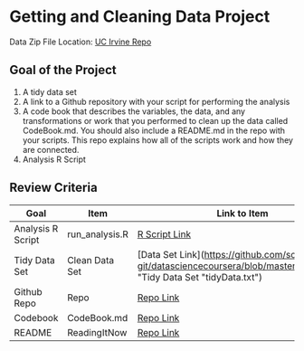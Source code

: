# Getting and Cleaning Data Project

Data Zip File Location: [UC Irvine Repo](https://d396qusza40orc.cloudfront.net/getdata%2Fprojectfiles%2FUCI%20HAR%20Dataset.zip "Clicking will download the data")

## Goal of the Project
1. A tidy data set 
2. A link to a Github repository with your script for performing the analysis 
3. A code book that describes the variables, the data, and any transformations or work that you performed to clean up the data called CodeBook.md. You should also include a README.md in the repo with your scripts. This repo explains how all of the scripts work and how they are connected.
4. Analysis R Script

## Review Criteria

Goal | Item | Link to Item
--- | --- | ---
Analysis R Script |  run_analysis.R |  [R Script Link](https://github.com/souvikghosh-git/datasciencecoursera/blob/master/run-analysis.R "run_analysis.R")
Tidy Data Set |  Clean Data Set |  [Data Set Link](https://github.com/souvikghosh-git/datasciencecoursera/blob/master/tidyData.txt "Tidy Data Set "tidyData.txt")
Github Repo | Repo |  [Repo Link](https://github.com/souvikghosh-git/datasciencecoursera "Git Repo")
Codebook | CodeBook.md |  [Repo Link](https://github.com/souvikghosh-git/datasciencecoursera/blob/master/CodeBook.md "CodeBook.md")
README | ReadingItNow |  [Repo Link](https://github.com/souvikghosh-git/datasciencecoursera/blob/master/README.md "README.md")
